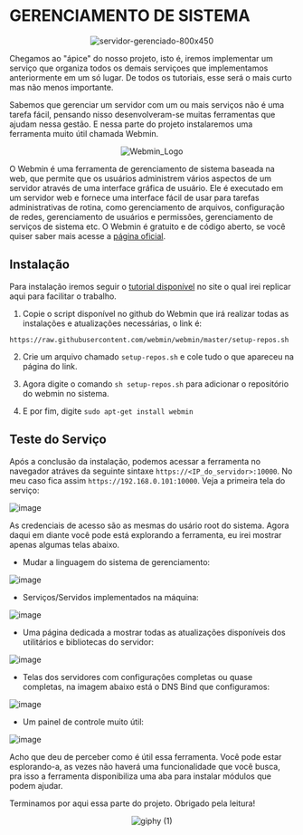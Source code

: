 # GERENCIAMENTO DE SISTEMA

<div align="center" >

![servidor-gerenciado-800x450](https://user-images.githubusercontent.com/104470835/235524202-28f50cbf-6d7b-4019-9002-d34f0a67c382.jpg)

</div>


Chegamos ao "ápice" do nosso projeto, isto é, iremos implementar um serviço que organiza todos os demais serviçoes que implementamos anteriormente em um só lugar. De todos os tutoriais, esse será o mais curto mas não menos importante. 

Sabemos que gerenciar um servidor com um ou mais serviços não é uma tarefa fácil, pensando nisso desenvolveram-se muitas ferramentas que ajudam nessa gestão. E nessa parte do projeto instalaremos uma ferramenta muito útil chamada Webmin.

<div align="center" >

![Webmin_Logo](https://user-images.githubusercontent.com/104470835/235525732-19c79c3f-30a4-4913-9949-5f25a17e8299.png)

</div>

O Webmin é uma ferramenta de gerenciamento de sistema baseada na web, que permite que os usuários administrem vários aspectos de um servidor através de uma interface gráfica de usuário. Ele é executado em um servidor web e fornece uma interface fácil de usar para tarefas administrativas de rotina, como gerenciamento de arquivos, configuração de redes, gerenciamento de usuários e permissões, gerenciamento de serviços de sistema etc. O Webmin é gratuito e de código aberto, se você quiser saber mais acesse a [página oficial](https://webmin.com/).

## Instalação

Para instalação iremos seguir o [tutorial disponível](https://webmin.com/download/) no site o qual irei replicar aqui para facilitar o trabalho.

1. Copie o script disponível no github do Webmin que irá realizar todas as instalações e atualizações necessárias, o link é:

```
https://raw.githubusercontent.com/webmin/webmin/master/setup-repos.sh
```

2. Crie um arquivo chamado `setup-repos.sh` e cole tudo o que apareceu na página do link.

3. Agora digite o comando `sh setup-repos.sh` para adicionar o repositório do webmin no sistema.

4. E por fim, digite `sudo apt-get install webmin`

## Teste do Serviço

Após a conclusão da instalação, podemos acessar a ferramenta no navegador atráves da seguinte sintaxe `https://<IP_do_servidor>:10000`. No meu caso fica assim `https://192.168.0.101:10000`. Veja a primeira tela do serviço:

![image](https://user-images.githubusercontent.com/104470835/235533794-d12dbd1d-e94e-42eb-9ffe-b4c3a365ec56.png)

As credenciais de acesso são as mesmas do usário root do sistema. Agora daqui em diante você pode está explorando a ferramenta, eu irei mostrar apenas algumas telas abaixo.

* Mudar a linguagem do sistema de gerenciamento:

![image](https://user-images.githubusercontent.com/104470835/235534543-91e35cc8-1663-4775-876d-a815b4f0df36.png)

* Serviços/Servidos implementados na máquina:

![image](https://user-images.githubusercontent.com/104470835/235534879-f4949af1-f3dd-4441-9ae7-74eaacde23c3.png)

* Uma página dedicada a mostrar todas as atualizações disponíveis dos utilitários e bibliotecas do servidor:

![image](https://user-images.githubusercontent.com/104470835/235535119-ed8908ec-de64-4fa6-b38b-36119bf1908d.png)

* Telas dos servidores com configurações completas ou quase completas, na imagem abaixo está o DNS Bind que configuramos:

![image](https://user-images.githubusercontent.com/104470835/235535490-bbb200c6-ef31-44fc-9e30-35024d2fcefc.png)

* Um painel de controle muito útil:

![image](https://user-images.githubusercontent.com/104470835/235535697-61934285-c252-4556-9f50-69a6c51b4b74.png)

Acho que deu de perceber como é útil essa ferramenta. Você pode estar esplorando-a, as vezes não haverá uma funcionalidade que você busca, pra isso a ferramenta disponibiliza uma aba para instalar módulos que podem ajudar.

Terminamos por aqui essa parte do projeto. Obrigado pela leitura!

<div align = "center"> 

![giphy (1)](https://user-images.githubusercontent.com/104470835/235536391-526ac11f-4554-4683-b810-c3a9cf77240e.gif)

</div>




